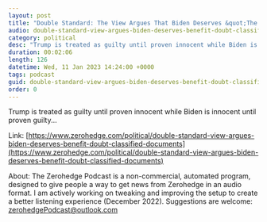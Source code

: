 ```yaml
---
layout: post
title: "Double Standard: The View Argues That Biden Deserves &quot;The Benefit Of The Doubt&quot; On Classified Documents"
audio: double-standard-view-argues-biden-deserves-benefit-doubt-classified-documents-0
category: political
desc: "Trump is treated as guilty until proven innocent while Biden is innocent until proven guilty..."
duration: 00:02:06
length: 126
datetime: Wed, 11 Jan 2023 14:24:00 +0000
tags: podcast
guid: double-standard-view-argues-biden-deserves-benefit-doubt-classified-documents-0
order: 0
---
```

Trump is treated as guilty until proven innocent while Biden is innocent until proven guilty...

Link: [https://www.zerohedge.com/political/double-standard-view-argues-biden-deserves-benefit-doubt-classified-documents](https://www.zerohedge.com/political/double-standard-view-argues-biden-deserves-benefit-doubt-classified-documents)

About: The Zerohedge Podcast is a non-commercial, automated program, designed to give people a way to get news from Zerohedge in an audio format.  I am actively working on tweaking and improving the setup to create a better listening experience (December 2022).  Suggestions are welcome: [zerohedgePodcast@outlook.com](mailto:zerohedgePodcast@outlook.com)